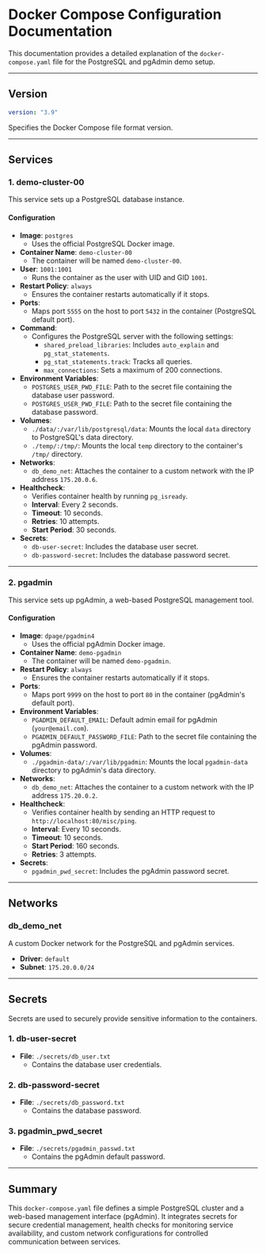 # Docker Compose Configuration Documentation

This documentation provides a detailed explanation of the `docker-compose.yaml` file for the PostgreSQL and pgAdmin demo setup.

---

## Version
```yaml
version: "3.9"
```
Specifies the Docker Compose file format version.

---

## Services

### 1. **demo-cluster-00**
This service sets up a PostgreSQL database instance.

#### Configuration
- **Image**: `postgres`
  - Uses the official PostgreSQL Docker image.
- **Container Name**: `demo-cluster-00`
  - The container will be named `demo-cluster-00`.
- **User**: `1001:1001`
  - Runs the container as the user with UID and GID `1001`.
- **Restart Policy**: `always`
  - Ensures the container restarts automatically if it stops.
- **Ports**:
  - Maps port `5555` on the host to port `5432` in the container (PostgreSQL default port).
- **Command**:
  - Configures the PostgreSQL server with the following settings:
    - `shared_preload_libraries`: Includes `auto_explain` and `pg_stat_statements`.
    - `pg_stat_statements.track`: Tracks all queries.
    - `max_connections`: Sets a maximum of 200 connections.
- **Environment Variables**:
  - `POSTGRES_USER_PWD_FILE`: Path to the secret file containing the database user password.
  - `POSTGRES_USER_PWD_FILE`: Path to the secret file containing the database password.
- **Volumes**:
  - `./data/:/var/lib/postgresql/data`: Mounts the local `data` directory to PostgreSQL's data directory.
  - `./temp/:/tmp/`: Mounts the local `temp` directory to the container's `/tmp/` directory.
- **Networks**:
  - `db_demo_net`: Attaches the container to a custom network with the IP address `175.20.0.6`.
- **Healthcheck**:
  - Verifies container health by running `pg_isready`.
  - **Interval**: Every 2 seconds.
  - **Timeout**: 10 seconds.
  - **Retries**: 10 attempts.
  - **Start Period**: 30 seconds.
- **Secrets**:
  - `db-user-secret`: Includes the database user secret.
  - `db-password-secret`: Includes the database password secret.

---

### 2. **pgadmin**
This service sets up pgAdmin, a web-based PostgreSQL management tool.

#### Configuration
- **Image**: `dpage/pgadmin4`
  - Uses the official pgAdmin Docker image.
- **Container Name**: `demo-pgadmin`
  - The container will be named `demo-pgadmin`.
- **Restart Policy**: `always`
  - Ensures the container restarts automatically if it stops.
- **Ports**:
  - Maps port `9999` on the host to port `80` in the container (pgAdmin's default port).
- **Environment Variables**:
  - `PGADMIN_DEFAULT_EMAIL`: Default admin email for pgAdmin (`your@email.com`).
  - `PGADMIN_DEFAULT_PASSWORD_FILE`: Path to the secret file containing the pgAdmin password.
- **Volumes**:
  - `./pgadmin-data/:/var/lib/pgadmin`: Mounts the local `pgadmin-data` directory to pgAdmin's data directory.
- **Networks**:
  - `db_demo_net`: Attaches the container to a custom network with the IP address `175.20.0.2`.
- **Healthcheck**:
  - Verifies container health by sending an HTTP request to `http://localhost:80/misc/ping`.
  - **Interval**: Every 10 seconds.
  - **Timeout**: 10 seconds.
  - **Start Period**: 160 seconds.
  - **Retries**: 3 attempts.
- **Secrets**:
  - `pgadmin_pwd_secret`: Includes the pgAdmin password secret.

---

## Networks

### db_demo_net
A custom Docker network for the PostgreSQL and pgAdmin services.

- **Driver**: `default`
- **Subnet**: `175.20.0.0/24`

---

## Secrets

Secrets are used to securely provide sensitive information to the containers.

### 1. **db-user-secret**
- **File**: `./secrets/db_user.txt`
  - Contains the database user credentials.

### 2. **db-password-secret**
- **File**: `./secrets/db_password.txt`
  - Contains the database password.

### 3. **pgadmin_pwd_secret**
- **File**: `./secrets/pgadmin_passwd.txt`
  - Contains the pgAdmin default password.

---

## Summary
This `docker-compose.yaml` file defines a simple PostgreSQL cluster and a web-based management interface (pgAdmin). It integrates secrets for secure credential management, health checks for monitoring service availability, and custom network configurations for controlled communication between services.

